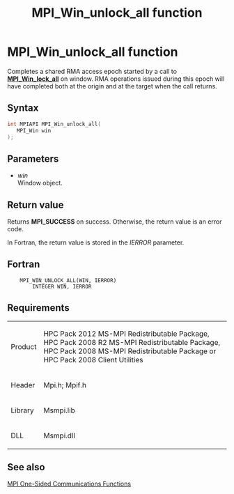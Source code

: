 ﻿---
title: MPI_Win_unlock_all function
TOCTitle: MPI_Win_unlock_all function
mtps_version: v=VS.85
f1_keywords:
- MPI_WIN_UNLOCK_ALL
- mpif/MPI_Win_unlock_all
- mpi/MPI_WIN_UNLOCK_ALL
dev_langs:
- C++
- C
---

# MPI\_Win\_unlock\_all function

Completes a shared RMA access epoch started by a call to [**MPI\_Win\_lock\_all**](mpi-win-lock-all-function.md) on window. RMA operations issued during this epoch will have completed both at the origin and at the target when the call returns.

## Syntax

``` c++
int MPIAPI MPI_Win_unlock_all(
   MPI_Win win
);
```

## Parameters

  - *win*  
    Window object.

## Return value

Returns **MPI\_SUCCESS** on success. Otherwise, the return value is an error code.

In Fortran, the return value is stored in the *IERROR* parameter.

## Fortran

``` FORTRAN
    MPI_WIN_UNLOCK_ALL(WIN, IERROR)
        INTEGER WIN, IERROR
```

## Requirements

<table>
<colgroup>
<col/>
<col/>
</colgroup>
<tbody>
<tr class="odd">
<td><p>Product</p></td>
<td><p>HPC Pack 2012 MS-MPI Redistributable Package, HPC Pack 2008 R2 MS-MPI Redistributable Package, HPC Pack 2008 MS-MPI Redistributable Package or HPC Pack 2008 Client Utilities</p></td>
</tr>
<tr class="even">
<td><p>Header</p></td>
<td>Mpi.h;
Mpif.h</td>
</tr>
<tr class="odd">
<td><p>Library</p></td>
<td>Msmpi.lib</td>
</tr>
<tr class="even">
<td><p>DLL</p></td>
<td>Msmpi.dll</td>
</tr>
</tbody>
</table>


## See also

[MPI One-Sided Communications Functions](mpi-one-sided-communications-functions.md)

